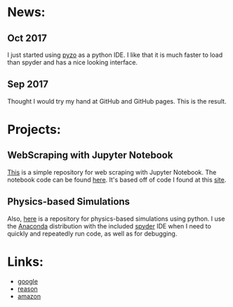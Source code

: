 # News:

## Oct 2017
I just started using [pyzo](http://www.pyzo.org/) as a python IDE. I like that it is much faster to load than spyder and has a nice looking interface. 

## Sep 2017
Thought I would try my hand at GitHub and GitHub pages.  This is the result.

# Projects:

## WebScraping with Jupyter Notebook

[This](https://github.com/hanchak/WebScrape) is a simple repository for web scraping with Jupyter Notebook.
The notebook code can be found [here](https://github.com/hanchak/WebScrape/blob/master/ScrapeTheWeather.ipynb). 
It's based off of code I found at this [site](https://www.dataquest.io/blog/web-scraping-tutorial-python/).

## Physics-based Simulations

Also, [here](https://github.com/hanchak/physics) is a repository for physics-based simulations using python.  I use the [Anaconda](https://www.anaconda.com/distribution/) distribution with the included [spyder](https://github.com/spyder-ide/spyder) IDE when I need to quickly and repeatedly run code, as well as for debugging.

# Links:
- [google](https://www.google.com)
- [reason](https://www.reason.com)
- [amazon](https://www.amazon.com)
